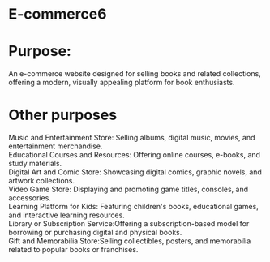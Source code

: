 # E-commerce6
# Purpose: <br>
An e-commerce website designed for selling books and related collections, offering a modern, visually appealing platform for book enthusiasts.<br>
# Other purposes <br>
Music and Entertainment Store: Selling albums, digital music, movies, and entertainment merchandise.<br>
Educational Courses and Resources: Offering online courses, e-books, and study materials.<br>
Digital Art and Comic Store: Showcasing digital comics, graphic novels, and artwork collections.<br>
Video Game Store: Displaying and promoting game titles, consoles, and accessories.<br>
Learning Platform for Kids: Featuring children's books, educational games, and interactive learning resources.<br>
Library or Subscription Service:Offering a subscription-based model for borrowing or purchasing digital and physical books.<br>
Gift and Memorabilia Store:Selling collectibles, posters, and memorabilia related to popular books or franchises.<br>
